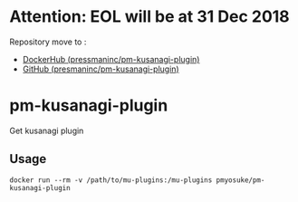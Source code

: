 # Attention: EOL will be at 31 Dec 2018
Repository move to :
* [DockerHub (pressmaninc/pm-kusanagi-plugin)](https://hub.docker.com/r/pressmaninc/pm-kusanagi-plugin/)
* [GitHub (presmaninc/pm-kusanagi-plugin)](https://github.com/pressmaninc/pm-kusanagi-plugin)

# pm-kusanagi-plugin
Get kusanagi plugin

## Usage
```
docker run --rm -v /path/to/mu-plugins:/mu-plugins pmyosuke/pm-kusanagi-plugin
```

